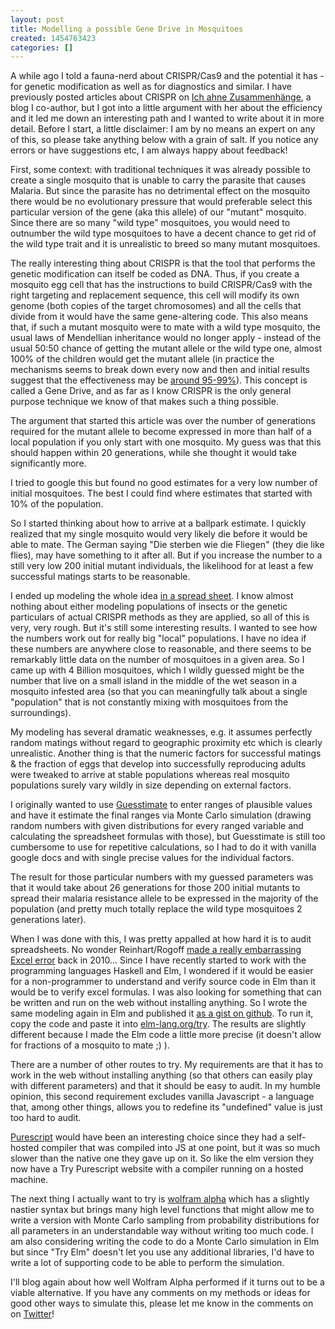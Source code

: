 ```yaml
---
layout: post
title: Modelling a possible Gene Drive in Mosquitoes
created: 1454763423
categories: []
---
```

A while ago I told a fauna-nerd about CRISPR/Cas9 and the potential it has - for genetic modification as well as for diagnostics and similar. I have previously posted articles about CRISPR on [Ich ahne Zusammenhänge](http://ichahnezusammenhaenge.de), a blog I co-author, but I got into a little argument with her about the efficiency and it led me down an interesting path and I wanted to write about it in more detail. Before I start, a little disclaimer: I am by no means an expert on any of this, so please take anything below with a grain of salt. If you notice any errors or have suggestions etc, I am always happy about feedback!

First, some context: with traditional techniques it was already possible to create a single mosquito that is unable to carry the parasite that causes Malaria. But since the parasite has no detrimental effect on the mosquito there would be no evolutionary pressure that would preferable select this particular version of the gene (aka this allele) of our "mutant" mosquito. Since there are so many "wild type" mosquitoes, you would need to outnumber the wild type mosquitoes to have a decent chance to get rid of the wild type trait and it is unrealistic to breed so many mutant mosquitoes.

The really interesting thing about CRISPR is that the tool that performs the genetic modification can itself be coded as DNA. Thus, if you create a mosquito egg cell that has the instructions to build CRISPR/Cas9 with the right targeting and replacement sequence, this cell will modify its own genome (both copies of the target chromosomes) and all the cells that divide from it would have the same gene-altering code. This also means that, if such a mutant mosquito were to mate with a wild type mosquito, the usual laws of Mendellian inheritance would no longer apply - instead of the usual 50:50 chance of getting the mutant allele or the wild type one, almost 100% of the children would get the mutant allele (in practice the mechanisms seems to break down every now and then and initial results suggest that the effectiveness may be [around 95-99%](http://www.sciencemag.org/news/2015/03/chain-reaction-spreads-gene-through-insects)). This concept is called a Gene Drive, and as far as I know CRISPR is the only general purpose technique we know of that makes such a thing possible.

The argument that started this article was over the number of generations required for the mutant allele to become expressed in more than half of a local population if you only start with one mosquito. My guess was that this should happen within 20 generations, while she thought it would take significantly more.

I tried to google this but found no good estimates for a very low number of initial mosquitoes. The best I could find where estimates that started with 10% of the population.

So I started thinking about how to arrive at a ballpark estimate. I quickly realized that my single mosquito would very likely die before it would be able to mate. The German saying "Die sterben wie die Fliegen" (they die like flies), may have something to it after all. But if you increase the number to a still very low 200 initial mutant individuals, the likelihood for at least a few successful matings starts to be reasonable.

I ended up modeling the whole idea [in a spread sheet](https://docs.google.com/spreadsheets/d/1_NSQbbw_WjF3jap0QVmDiOraG-WFAiig6mceE6ZkbvI/edit?usp=sharing). I know almost nothing about either modeling populations of insects or the genetic particulars of actual CRISPR methods as they are applied, so all of this is very, very rough. But it's still some interesting results. I wanted to see how the numbers work out for really big "local" populations. I have no idea if these numbers are anywhere close to reasonable, and there seems to be remarkably little data on the number of mosquitoes in a given area. So I came up with 4 Billion mosquitoes, which I wildly guessed might be the number that live on a small island in the middle of the wet season in a mosquito infested area (so that you can meaningfully talk about a single "population" that is not constantly mixing with mosquitoes from the surroundings).

My modeling has several dramatic weaknesses, e.g. it assumes perfectly random matings without regard to geographic proximity etc which is clearly unrealistic. Another thing is that the numeric factors for successful matings & the fraction of eggs that develop into successfully reproducing adults were tweaked to arrive at stable populations whereas real mosquito populations surely vary wildly in size depending on external factors.

I originally wanted to use [Guesstimate](http://www.getguesstimate.com/) to enter ranges of plausible values and have it estimate the final ranges via Monte Carlo simulation (drawing random numbers with given distributions for every ranged variable and calculating the spreadsheet formulas with those), but Guesstimate is still too cumbersome to use for repetitive calculations, so I had to do it with vanilla google docs and with single precise values for the individual factors.

The result for those particular numbers with my guessed parameters was that it would take about 26 generations for those 200 initial mutants to spread their malaria resistance allele to be expressed in the majority of the population (and pretty much totally replace the wild type mosquitoes 2 generations later).

When I was done with this, I was pretty appalled at how hard it is to audit spreadsheets. No wonder Reinhart/Rogoff [made a really embarrassing Excel error](http://www.bloomberg.com/bw/articles/2013-04-18/faq-reinhart-rogoff-and-the-excel-error-that-changed-history) back in 2010... Since I have recently started to work with the programming languages Haskell and Elm, I wondered if it would be easier for a non-programmer to understand and verify source code in Elm than it would be to verify excel formulas. I was also looking for something that can be written and run on the web without installing anything. So I wrote the same modeling again in Elm and published it [as a gist on github](https://gist.github.com/danyx23/deba145d2e769863b59c). To run it, copy the code and paste it into [elm-lang.org/try](http://elm-lang.org/try). The results are slightly different because I made the Elm code a little more precise (it doesn't allow for fractions of a mosquito to mate ;) ).

There are a number of other routes to try. My requirements are that it has to work in the web without installing anything (so that others can easily play with different parameters) and that it should be easy to audit. In my humble opinion, this second requirement excludes vanilla Javascript - a language that, among other things, allows you to redefine its "undefined" value is just too hard to audit.

[Purescript](http://www.purescript.org/) would have been an interesting choice since they had a self-hosted compiler that was compiled into JS at one point, but it was so much slower than the native one they gave up on it. So like the elm version they now have a Try Purescript website with a compiler running on a hosted machine.

The next thing I actually want to try is [wolfram alpha](https://develop.open.wolframcloud.com/app/) which has a slightly nastier syntax but brings many high level functions that might allow me to write a version with Monte Carlo sampling from probability distributions for all parameters in an understandable way without writing too much code. I am also considering writing the code to do a Monte Carlo simulation in Elm but since "Try Elm" doesn't let you use any additional libraries, I'd have to write a lot of supporting code to be able to perform the simulation. 



I'll blog again about how well Wolfram Alpha performed if it turns out to be a viable alternative. If you have any comments on my methods or ideas for good other ways to simulate this, please let me know in the comments on on [Twitter](http://twitter.com/danyx23)!

